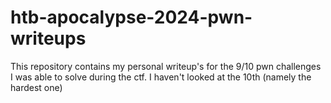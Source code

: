 # htb-apocalypse-2024-pwn-writeups
This repository contains my personal writeup's for the 9/10 pwn challenges I was able to solve during the ctf. I haven't looked at the 10th (namely the hardest one)
